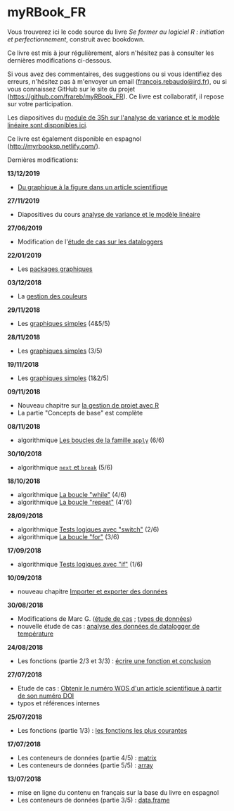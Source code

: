# myRBook_FR

Vous trouverez ici le code source du livre *Se former au logiciel R : initiation et perfectionnement*, construit avec bookdown.

Ce livre est mis à jour régulièrement, alors n'hésitez pas à consulter les dernières modifications ci-dessous. 

Si vous avez des commentaires, des suggestions ou si vous identifiez des erreurs, n'hésitez pas à m'envoyer un email (francois.rebaudo@ird.fr), ou si vous connaissez GitHub sur le site du projet (https://github.com/frareb/myRBook_FR). Ce livre est collaboratif, il repose sur votre participation. 

Les diapositives du [module de 35h sur l'analyse de variance et le modèle linéaire sont disponibles ici](http://myrbookfr.netlify.com/myHtmls/France_Montpellier_2019/R00_links.html).

Ce livre est également disponible en espagnol (http://myrbooksp.netlify.com/). 

Dernières modifications:

**13/12/2019**

* [Du graphique à la figure dans un article scientifique](#graph4)

**27/11/2019**

* Diapositives du cours [analyse de variance et le modèle linéaire](http://myrbookfr.netlify.com/myHtmls/France_Montpellier_2019/R00_links.html)

**27/06/2019**

* Modification de l'[étude de cas sur les dataloggers](#studyCase001)

**22/01/2019**

* Les [packages graphiques](#graph3)

**03/12/2018**

* La [gestion des couleurs](#graph2)

**29/11/2018**

* Les [graphiques simples](#graph1) (4&5/5)

**28/11/2018**

* Les [graphiques simples](#graph1) (3/5)

**19/11/2018**

* Les [graphiques simples](#graph1) (1&2/5)

**09/11/2018**

* Nouveau chapitre sur [la gestion de projet avec R](#project)
* La partie "Concepts de base" est complète

**08/11/2018**

* algorithmique [Les boucles de la famille `apply`](#l17applyfamily) (6/6)

**30/10/2018**

* algorithmique [`next` et `break`](#l17spe) (5/6)

**18/10/2018**

* algorithmique [La boucle "while"](#l17while) (4/6)
* algorithmique [La boucle "repeat"](#l17repeat) (4'/6)

**28/09/2018**

* algorithmique [Tests logiques avec "switch"](#l17switch) (2/6)
* algorithmique [La boucle "for"](#l17for) (3/6)

**17/09/2018**

* algorithmique [Tests logiques avec "if"](#l17if) (1/6)

**10/09/2018**

* nouveau chapitre [Importer et exporter des données](#import)

**30/08/2018**

* Modifications de Marc G. ([étude de cas](#studyCase002) ; [types de données](#dataType1))
* nouvelle étude de cas : [analyse des données de datalogger de température](#studyCase001)

**24/08/2018**

* Les fonctions (partie 2/3 et 3/3) : [écrire une fonction et conclusion](#l015function)

**27/07/2018**

* Etude de cas : [Obtenir le numéro WOS d'un article scientifique à partir de son numéro DOI](#studyCase002)
* typos et références internes

**25/07/2018**

* Les fonctions (partie 1/3) : [les fonctions les plus courantes](#l015mainfun)

**17/07/2018**

* Les conteneurs de données (partie 4/5) : [matrix](#l014matrix)
* Les conteneurs de données (partie 5/5) : [array](#l014array)

**13/07/2018**

* mise en ligne du contenu en français sur la base du livre en espagnol
* Les conteneurs de données (partie 3/5) : [data.frame](#l014dataframe)
